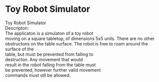 ﻿# Toy  Robot  Simulator

Toy  Robot  Simulator   
Descripton:   
The  applicaton is a simulaton of a toy robot  
moving on a square tabletop, of dimensions 
5x5 units. There are no other obstructons on the table surface.
The robot is free to roam around the surface of the  
table, but must be prevented from falling to  
destructon. Any movement that would  
result in the robot falling from the table must  
be prevented, however further valid movement  
commands must stll be allowed.   
